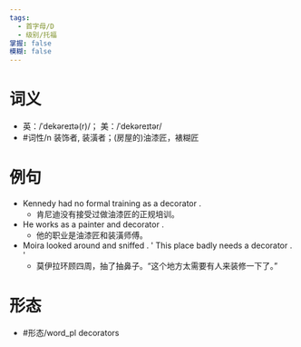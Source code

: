 ```yaml
---
tags:
  - 首字母/D
  - 级别/托福
掌握: false
模糊: false
---
```

# 词义
- 英：/ˈdekəreɪtə(r)/； 美：/ˈdekəreɪtər/
- #词性/n  装饰者, 装潢者；(房屋的)油漆匠，裱糊匠
# 例句
- Kennedy had no formal training as a decorator .
	- 肯尼迪没有接受过做油漆匠的正规培训。
- He works as a painter and decorator .
	- 他的职业是油漆匠和装潢师傅。
- Moira looked around and sniffed . ' This place badly needs a decorator . '
	- 莫伊拉环顾四周，抽了抽鼻子。“这个地方太需要有人来装修一下了。”
# 形态
- #形态/word_pl decorators
